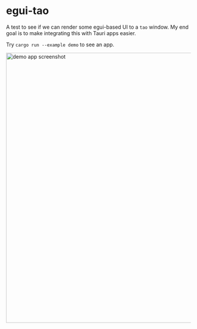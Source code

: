 # egui-tao

A test to see if we can render some egui-based UI to a `tao` window.
My end goal is to make integrating this with Tauri apps easier.

Try `cargo run --example demo` to see an app.

<img width="738" alt="demo app screenshot" src="https://github.com/user-attachments/assets/594a70ba-3f7e-474d-9e03-5855a8e64928" />
